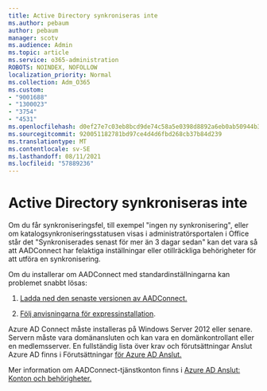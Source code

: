 ```yaml
---
title: Active Directory synkroniseras inte
ms.author: pebaum
author: pebaum
manager: scotv
ms.audience: Admin
ms.topic: article
ms.service: o365-administration
ROBOTS: NOINDEX, NOFOLLOW
localization_priority: Normal
ms.collection: Adm_O365
ms.custom:
- "9001688"
- "1300023"
- "3754"
- "4531"
ms.openlocfilehash: d0ef27e7c03eb8bcd9de74c58a5e0398d8892a6eb0ab50944b3c2201247fa0b8
ms.sourcegitcommit: 920051182781bd97ce4d4d6fbd268cb37b84d239
ms.translationtype: MT
ms.contentlocale: sv-SE
ms.lasthandoff: 08/11/2021
ms.locfileid: "57889236"
---
```

# <a name="active-directory-not-syncing"></a>Active Directory synkroniseras inte

Om du får synkroniseringsfel, till exempel "ingen ny synkronisering", eller om katalogsynkroniseringsstatusen visas i administratörsportalen i Office står det "Synkroniserades senast för mer än 3 dagar sedan" kan det vara så att AADConnect har felaktiga inställningar eller otillräckliga behörigheter för att utföra en synkronisering.  

Om du installerar om AADConnect med standardinställningarna kan problemet snabbt lösas:

1. [Ladda ned den senaste versionen av AADConnect.](https://go.microsoft.com/fwlink/?LinkId=615771)

2. [Följ anvisningarna för expressinstallation](https://docs.microsoft.com/azure/active-directory/hybrid/how-to-connect-install-express).

Azure AD Connect måste installeras på Windows Server 2012 eller senare. Servern måste vara domänansluten och kan vara en domänkontrollant eller en medlemsserver. En fullständig lista över krav och förutsättningar Anslut Azure AD finns i Förutsättningar [för Azure AD Anslut.](https://docs.microsoft.com/azure/active-directory/hybrid/how-to-connect-install-prerequisites)

Mer information om AADConnect-tjänstkonton finns i [Azure AD Anslut: Konton och behörigheter.](https://docs.microsoft.com/azure/active-directory/hybrid/reference-connect-accounts-permissions)
